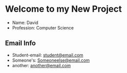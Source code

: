 # Welcome to my New Project

* Name: David
* Profession: Computer Science

## Email Info
 * Student-email: student@email.com
 * Someone's: Someoneelse@email.com
 * another: another@email.com
